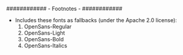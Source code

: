 

############
	- Footnotes -
############

 - Includes these fonts as fallbacks (under the Apache 2.0 license):
	1. OpenSans-Regular
	2. OpenSans-Light
	3. OpenSans-Bold
	4. OpenSans-Italics
	
